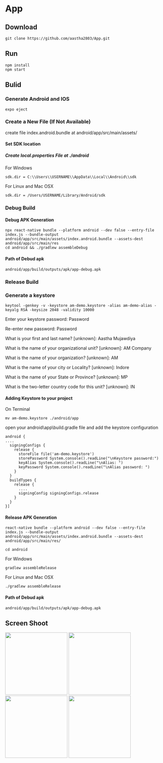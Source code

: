 # App

## Download 

    git clone https://github.com/aastha2803/App.git

## Run 

    npm install
    npm start

## Bulid


### Generate Android and IOS 

    expo eject

### Create a New File (If Not Available)

create file index.android.bundle at android/app/src/main/assets/

#### Set SDK location 

##### Create local.properties File at ./android 

For Windows

    sdk.dir = C:\\Users\\USERNAME\\AppData\\Local\\Android\\sdk

For Linux and Mac OSX

    sdk.dir = /Users/USERNAME/Library/Android/sdk


### Debug Build

#### Debug APK Generation
    
    npx react-native bundle --platform android --dev false --entry-file index.js --bundle-output android/app/src/main/assets/index.android.bundle --assets-dest android/app/src/main/res
    cd android && ./gradlew assembleDebug

#### Path of Debud apk

    android/app/build/outputs/apk/app-debug.apk
    
### Release Build

### Generate a keystore

    keytool -genkey -v -keystore am-demo.keystore -alias am-demo-alias -keyalg RSA -keysize 2048 -validity 10000

Enter your keystore password: Password

Re-enter new password: Password

What is your first and last name? [unknown]: Aastha Mujawdiya

What is the name of your organizational unit? [unknown]: AM Company

What is the name of your organization? [unknown]: AM

What is the name of your city or Locality? [unknown]: Indore

What is the name of your State or Province? [unknown]: MP

What is the two-letter country code for this unit? [unknown]: IN

#### Adding Keystore to your project

On Terminal
    
    mv am-demo.keystore ./android/app
    
open your android\app\build.gradle file and add the keystore configuration

    android {
    ....
      signingConfigs {
        release {
          storeFile file('am-demo.keystore')
          storePassword System.console().readLine("\nKeystore password:")
          keyAlias System.console().readLine("\nAlias: ")
          keyPassword System.console().readLine("\nAlias password: ")
        }
      }
      buildTypes {
        release {
          ....
          signingConfig signingConfigs.release
        }
      }
    }]

#### Release APK Generation

    react-native bundle --platform android --dev false --entry-file index.js --bundle-output android/app/src/main/assets/index.android.bundle --assets-dest android/app/src/main/res/

    cd android

For Windows

    gradlew assembleRelease

For Linux and Mac OSX

    ./gradlew assembleRelease


#### Path of Debud apk

    android/app/build/outputs/apk/app-debug.apk
    
## Screen Shoot
<p>
  <img src="https://user-images.githubusercontent.com/103181989/212651319-c3736a08-8abe-42ee-98f9-289896b41f3b.png" width="200px"/>
  <img src="https://user-images.githubusercontent.com/103181989/212651394-d0d8b1b0-92c8-49dc-af07-75355dfe19b1.png" width="200px"/>  
  <img src="https://user-images.githubusercontent.com/103181989/212651397-7cf08863-dd2f-402b-94c2-9515996a0be0.png" width="200px"/>  
  <img src="https://user-images.githubusercontent.com/103181989/212651402-1db943f1-47be-48d5-b23d-0176ba757cc8.png" width="200px"/>
</p>
